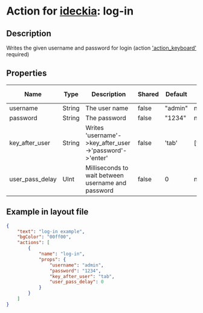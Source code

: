 # Action for [ideckia](https://ideckia.github.io/): log-in

## Description

Writes the given username and password for login (action ['action_keyboard'](http://github.com/ideckia/action_keyboard) required)

## Properties

| Name | Type | Description | Shared | Default | Possible values |
| ----- |----- | ----- | ----- | ----- | ----- |
| username | String | The user name | false | "admin" | null |
| password | String | The password | false | "1234" | null |
| key_after_user | String | Writes 'username'->key_after_user->'password'->'enter' | false | 'tab' | [tab,enter] |
| user_pass_delay | UInt | Milliseconds to wait between username and password | false | 0 | null |

## Example in layout file

```json
{
    "text": "log-in example",
    "bgColor": "00ff00",
    "actions": [
        {
            "name": "log-in",
            "props": {
                "username": "admin",
                "password": "1234",
                "key_after_user": "tab",
                "user_pass_delay": 0
            }
        }
    ]
}
```
